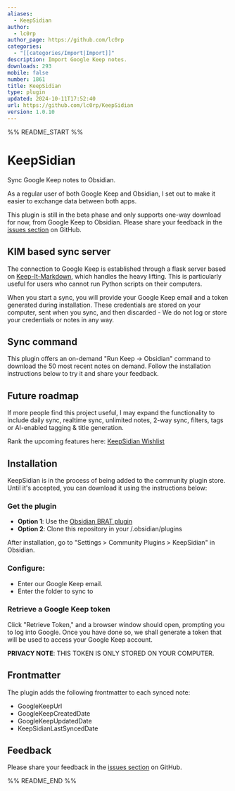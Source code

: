 ```yaml
---
aliases:
  - KeepSidian
author:
  - lc0rp
author_page: https://github.com/lc0rp
categories:
  - "[[categories/Import|Import]]"
description: Import Google Keep notes.
downloads: 293
mobile: false
number: 1861
title: KeepSidian
type: plugin
updated: 2024-10-11T17:52:40
url: https://github.com/lc0rp/KeepSidian
version: 1.0.10
---
```


%% README_START %%


# KeepSidian

Sync Google Keep notes to Obsidian.

As a regular user of both Google Keep and Obsidian, I set out to make it easier to exchange data between both apps.

This plugin is still in the beta phase and only supports one-way download for now, from Google Keep to Obsidian. Please share your feedback in the [issues section](https://github.com/lc0rp/KeepSidian/issues) on GitHub.

## KIM based sync server

The connection to Google Keep is established through a flask server based on [Keep-It-Markdown](https://github.com/djsudduth/keep-it-markdown), which handles the heavy lifting. This is particularly useful for users who cannot run Python scripts on their computers. 

When you start a sync, you will provide your Google Keep email and a token generated during installation. These credentials are stored on your computer, sent when you sync, and then discarded - We do not log or store your credentials or notes in any way.

## Sync command

This plugin offers an on-demand "Run Keep -> Obsidian" command to download the 50 most recent notes on demand. Follow the installation instructions below to try it and share your feedback. 

## Future roadmap

If more people find this project useful, I may expand the functionality to include daily sync, realtime sync, unlimited notes, 2-way sync, filters, tags or AI-enabled tagging & title generation.

Rank the upcoming features here: [KeepSidian Wishlist](https://umh39lhux3j.typeform.com/to/NKbRukRg)

## Installation

KeepSidian is in the process of being added to the community plugin store. Until it's accepted, you can download it using the instructions below:

### Get the plugin

- **Option 1**: Use the [Obsidian BRAT plugin](https://github.com/TfTHacker/obsidian42-brat)
- **Option 2**: Clone this repository in your <obsidian vault path>/.obsidian/plugins

After installation, go to "Settings > Community Plugins > KeepSidian" in Obsidian.

### Configure:

- Enter our Google Keep email.
- Enter the folder to sync to

### Retrieve a Google Keep token

Click "Retrieve Token," and a browser window should open, prompting you to log into Google. Once you have done so, we shall generate a token that will be used to access your Google Keep account.

**PRIVACY NOTE**: THIS TOKEN IS ONLY STORED ON YOUR COMPUTER. 

## Frontmatter

The plugin adds the following frontmatter to each synced note:

- GoogleKeepUrl
- GoogleKeepCreatedDate
- GoogleKeepUpdatedDate
- KeepSidianLastSyncedDate

## Feedback

Please share your feedback in the [issues section](https://github.com/lc0rp/KeepSidian/issues) on GitHub.


%% README_END %%